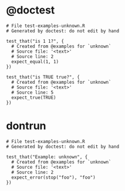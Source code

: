 # @doctest

    
    # File test-examples-unknown.R
    # Generated by doctest: do not edit by hand
    
    test_that("is 1 1?", {
      # Created from @examples for `unknown`
      # Source file: '<text>'
      # Source line: 2
      expect_equal(1, 1)
    })
    
    test_that("is TRUE true?", {
      # Created from @examples for `unknown`
      # Source file: '<text>'
      # Source line: 5
      expect_true(TRUE)
    })
    

# dontrun

    
    # File test-examples-unknown.R
    # Generated by doctest: do not edit by hand
    
    test_that("Example: unknown", {
      # Created from @examples for `unknown`
      # Source file: '<text>'
      # Source line: 2
      expect_error(stop("foo"), "foo")
    })
    

